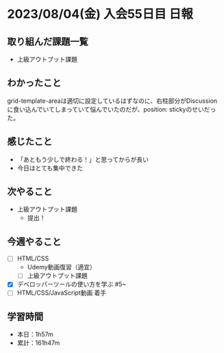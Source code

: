# 2023/08/04(金) 入会55日目 日報

## 取り組んだ課題一覧

- 上級アウトプット課題

## わかったこと

grid-template-areaは適切に設定しているはずなのに、右柱部分がDiscussionに食い込んでいてしまっていて悩んでいたのだが、position: stickyのせいだった。

## 感じたこと

- 「あともう少しで終わる！」と思ってからが長い
- 今日はとても集中できた

## 次やること

- 上級アウトプット課題
  - 提出！

## 今週やること

- [ ] HTML/CSS
  - Udemy動画復習（適宜）
  - [ ] 上級アウトプット課題
- [x] デベロッパーツールの使い方を学ぶ #5~
- [ ] HTML/CSS/JavaScript動画 着手

## 学習時間

- 本日：1h57m
- 累計：161h47m
